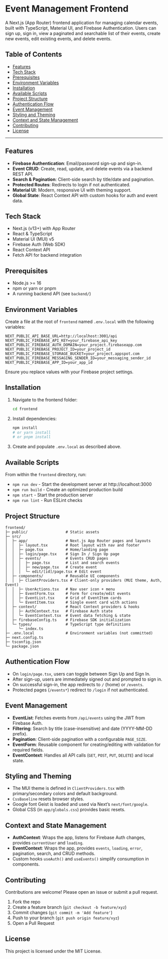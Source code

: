 # Event Management Frontend

A Next.js (App Router) frontend application for managing calendar events, built with TypeScript, Material UI, and Firebase Authentication. Users can sign up, sign in, view a paginated and searchable list of their events, create new events, edit existing events, and delete events.

## Table of Contents

- [Features](#features)
- [Tech Stack](#tech-stack)
- [Prerequisites](#prerequisites)
- [Environment Variables](#environment-variables)
- [Installation](#installation)
- [Available Scripts](#available-scripts)
- [Project Structure](#project-structure)
- [Authentication Flow](#authentication-flow)
- [Event Management](#event-management)
- [Styling and Theming](#styling-and-theming)
- [Context and State Management](#context-and-state-management)
- [Contributing](#contributing)
- [License](#license)

---

## Features

- **Firebase Authentication**: Email/password sign-up and sign-in.
- **Event CRUD**: Create, read, update, and delete events via a backend REST API.
- **Search & Pagination**: Client-side search by title/date and pagination.
- **Protected Routes**: Redirects to login if not authenticated.
- **Material UI**: Modern, responsive UI with theming support.
- **Global State**: React Context API with custom hooks for auth and event data.

## Tech Stack

- Next.js (v13+) with App Router
- React & TypeScript
- Material UI (MUI) v5
- Firebase Auth (Web SDK)
- React Context API
- Fetch API for backend integration

## Prerequisites

- Node.js >= 16
- npm or yarn or pnpm
- A running backend API (see `backend/`)

## Environment Variables

Create a file at the root of `frontend` named `.env.local` with the following variables:

```dotenv
NEXT_PUBLIC_API_BASE_URL=http://localhost:3001/api
NEXT_PUBLIC_FIREBASE_API_KEY=your_firebase_api_key
NEXT_PUBLIC_FIREBASE_AUTH_DOMAIN=your_project.firebaseapp.com
NEXT_PUBLIC_FIREBASE_PROJECT_ID=your_project_id
NEXT_PUBLIC_FIREBASE_STORAGE_BUCKET=your_project.appspot.com
NEXT_PUBLIC_FIREBASE_MESSAGING_SENDER_ID=your_messaging_sender_id
NEXT_PUBLIC_FIREBASE_APP_ID=your_app_id
```

Ensure you replace values with your Firebase project settings.

## Installation

1.  Navigate to the frontend folder:
    ```bash
    cd frontend
    ```
2.  Install dependencies:
    ```bash
    npm install
    # or yarn install
    # or pnpm install
    ```
3.  Create and populate `.env.local` as described above.

## Available Scripts

From within the `frontend` directory, run:

- `npm run dev` - Start the development server at http://localhost:3000
- `npm run build` - Create an optimized production build
- `npm start` - Start the production server
- `npm run lint` - Run ESLint checks

## Project Structure

```
frontend/
├─ public/                 # Static assets
├─ src/
│  ├─ app/                 # Next.js App Router pages and layouts
│  │  ├─ layout.tsx        # Root layout with nav and footer
│  │  ├─ page.tsx          # Home/landing page
│  │  ├─ login/page.tsx    # Sign In / Sign Up page
│  │  ├─ events/           # Events CRUD pages
│  │  │  ├─ page.tsx       # List and search events
│  │  │  ├─ new/page.tsx   # Create event
│  │  │  └─ edit/[id]/page.tsx # Edit event
│  ├─ components/          # Reusable UI components
│  │  ├─ ClientProviders.tsx # Client-only providers (MUI theme, Auth, Event)
│  │  ├─ UserActions.tsx   # Nav user icon + menu
│  │  ├─ EventForm.tsx     # Form for create/edit events
│  │  ├─ EventList.tsx     # Grid of EventItem cards
│  │  └─ EventItem.tsx     # Single event card with actions
│  ├─ context/             # React Context providers & hooks
│  │  ├─ AuthContext.tsx   # Firebase Auth state
│  │  └─ EventContext.tsx  # Event data fetching & state
│  ├─ firebaseConfig.ts    # Firebase SDK initialization
│  └─ types/               # TypeScript type definitions
│     └─ index.ts
├─ .env.local              # Environment variables (not committed)
├─ next.config.ts
├─ tsconfig.json
└─ package.json
```

## Authentication Flow

- On `login/page.tsx`, users can toggle between Sign Up and Sign In.
- After sign-up, users are immediately signed out and prompted to sign in.
- On successful sign-in, the app redirects to `/` (home) or `/events`.
- Protected pages (`/events*`) redirect to `/login` if not authenticated.

## Event Management

- **EventList**: Fetches events from `/api/events` using the JWT from Firebase Auth.
- **Filtering**: Search by title (case-insensitive) and date (YYYY-MM-DD prefix).
- **Pagination**: Client-side pagination with a configurable `PAGE_SIZE`.
- **EventForm**: Reusable component for creating/editing with validation for required fields.
- **EventContext**: Handles all API calls (`GET`, `POST`, `PUT`, `DELETE`) and local state.

## Styling and Theming

- The MUI theme is defined in `ClientProviders.tsx` with primary/secondary colors and default background.
- `CssBaseline` resets browser styles.
- Google font Geist is loaded and used via Next’s `next/font/google`.
- Global CSS (in `app/globals.css`) provides basic resets.

## Context and State Management

- **AuthContext**: Wraps the app, listens for Firebase Auth changes, provides `currentUser` and `loading`.
- **EventContext**: Wraps the app, provides `events`, `loading`, `error`, pagination, search, and CRUD methods.
- Custom hooks `useAuth()` and `useEvents()` simplify consumption in components.

## Contributing

Contributions are welcome! Please open an issue or submit a pull request.

1.  Fork the repo
2.  Create a feature branch (`git checkout -b feature/xyz`)
3.  Commit changes (`git commit -m 'Add feature'`)
4.  Push to your branch (`git push origin feature/xyz`)
5.  Open a Pull Request

## License

This project is licensed under the MIT License.
